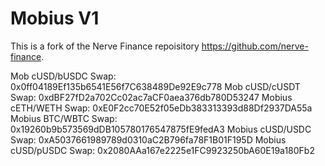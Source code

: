 # Mobius V1
This is a fork of the Nerve Finance repoisitory https://github.com/nerve-finance.

Mob cUSD/bUSDC Swap: 0x0ff04189Ef135b6541E56f7C638489De92E9c778
Mob cUSD/cUSDT Swap: 0xdBF27fD2a702Cc02ac7aCF0aea376db780D53247
Mobius cETH/WETH Swap: 0xE0F2cc70E52f05eDb383313393d88Df2937DA55a
Mobius BTC/WBTC Swap: 0x19260b9b573569dDB105780176547875fE9fedA3
Mobius cUSD/USDC Swap: 0xA5037661989789d0310aC2B796fa78F1B01F195D
Mobius cUSD/pUSDC Swap: 0x2080AAa167e2225e1FC9923250bA60E19a180Fb2